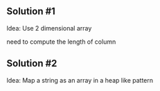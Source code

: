 
Solution #1
-----------

Idea: Use 2 dimensional array

need to compute the length of column

Solution #2
-----------

Idea: Map a string as an array in a heap like pattern



